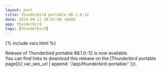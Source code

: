```yaml
---
layout: post
title: Thunderbird portable 68.1.0-12
date: 2019-09-11 20:03:00 +0200
app: thunderbird
tags: [thunderbird]
---
```

{% include vars.html %}

Release of Thunderbird portable 68.1.0-12 is now available.<br />
You can find links to download this release on the [Thunderbird portable page]({{ var_seo_url | append: '/app/thunderbird-portable/' }}).